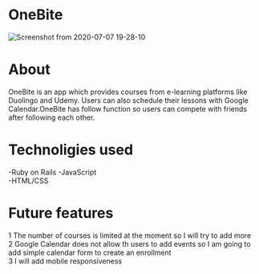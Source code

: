 # OneBite
![Screenshot from 2020-07-07 19-28-10](https://user-images.githubusercontent.com/10365357/86768783-067b0700-c089-11ea-93a2-fd754451aa16.png)

# About
OneBite is an app which provides courses from e-learning platforms like Duolingo and Udemy. Users can also schedule their lessons with Google Calendar.OneBite has follow function so users can compete with friends after following each other.

# Technoligies used
-Ruby on Rails 
-JavaScript  
-HTML/CSS

# Future features
1 The number of courses is limited at the moment so I will try to add more  
2 Google Calendar does not allow th users to add events so I am going to add simple calendar form to create an enrollment  
3 I will add mobile responsiveness  

